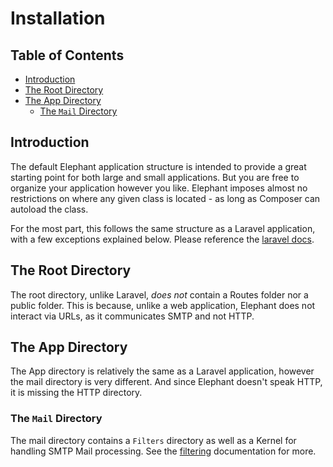 # Installation

## Table of Contents

- [Introduction](#introduction)
- [The Root Directory](#the-root-directory)
- [The App Directory](#the-app-directory)
  - [The `Mail` Directory](#the-mail-directory)

## Introduction

The default Elephant application structure is intended to provide a great
starting point for both large and small applications. But you are free to
organize your application however you like. Elephant imposes almost no
restrictions on where any given class is located - as long as Composer can
autoload the class.

For the most part, this follows the same structure as a Laravel application,
with a few exceptions explained below. Please reference the [laravel docs].

## The Root Directory

The root directory, unlike Laravel, *does not* contain a Routes folder nor a
public folder. This is because, unlike a web application, Elephant does not
interact via URLs, as it communicates SMTP and not HTTP.

## The App Directory

The App directory is relatively the same as a Laravel application, however the
mail directory is very different. And since Elephant doesn't speak HTTP, it is
missing the HTTP directory.

### The `Mail` Directory

The mail directory contains a `Filters` directory as well as a Kernel for
handling SMTP Mail processing. See the [filtering] documentation for more.

[laravel docs]: https://laravel.com/docs/6.x/structure#the-root-app-directory
[filtering]: /the-basics/filtering.md
